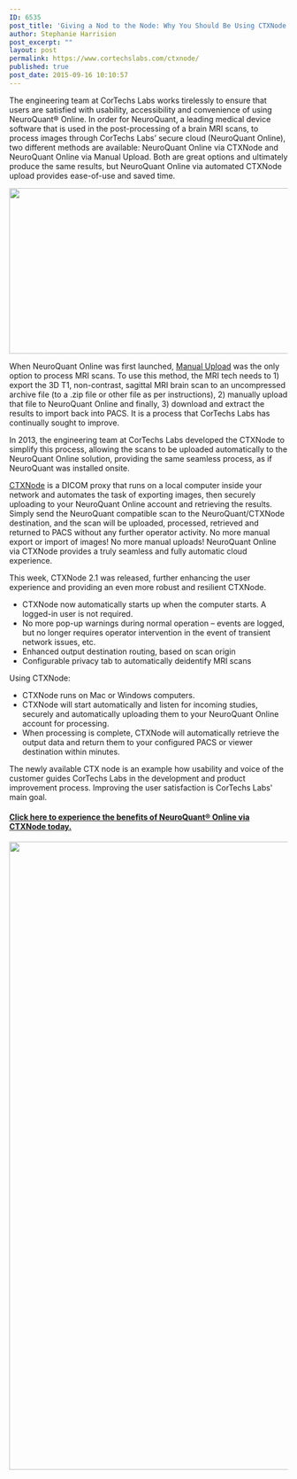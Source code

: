 ```yaml
---
ID: 6535
post_title: 'Giving a Nod to the Node: Why You Should Be Using CTXNode'
author: Stephanie Harrision
post_excerpt: ""
layout: post
permalink: https://www.cortechslabs.com/ctxnode/
published: true
post_date: 2015-09-16 10:10:57
---
```

The engineering team at CorTechs Labs works tirelessly to ensure that users are satisfied with usability, accessibility and convenience of using NeuroQuant® Online. In order for NeuroQuant, a leading medical device software that is used in the post-processing of a brain MRI scans, to process images through CorTechs Labs’ secure cloud (NeuroQuant Online), two different methods are available: NeuroQuant Online via CTXNode and NeuroQuant Online via Manual Upload. Both are great options and ultimately produce the same results, but NeuroQuant Online via automated CTXNode upload provides ease-of-use and saved time.

<a href="https://www.cortechslabs.com/wp-content/uploads/2017/02/NQ_user_quote-1.png"><img class="aligncenter size-full wp-image-6371" src="https://www.cortechslabs.com/wp-content/uploads/2017/02/NQ_user_quote-1.png" alt="" width="1102" height="299" /></a>

When NeuroQuant Online was first launched, <a href="https://www.cortechslabs.com/resources/manual-upload/">Manual Upload</a> was the only option to process MRI scans. To use this method, the MRI tech needs to 1) export the 3D T1, non-contrast, sagittal MRI brain scan to an uncompressed archive file (to a .zip file or other file as per instructions), 2) manually upload that file to NeuroQuant Online and finally, 3) download and extract the results to import back into PACS. It is a process that CorTechs Labs has continually sought to improve.

In 2013, the engineering team at CorTechs Labs developed the CTXNode to simplify this process, allowing the scans to be uploaded automatically to the NeuroQuant Online solution, providing the same seamless process, as if NeuroQuant was installed onsite.

<a href="https://www.cortechslabs.com/resources/ctxnode/">CTXNode</a> is a DICOM proxy that runs on a local computer inside your network and automates the task of exporting images, then securely uploading to your NeuroQuant Online account and retrieving the results. Simply send the NeuroQuant compatible scan to the NeuroQuant/CTXNode destination, and the scan will be uploaded, processed, retrieved and returned to PACS without any further operator activity. No more manual export or import of images! No more manual uploads! NeuroQuant Online via CTXNode provides a truly seamless and fully automatic cloud experience.

This week, CTXNode 2.1 was released, further enhancing the user experience and providing an even more robust and resilient CTXNode.
<ul>
 	<li>CTXNode now automatically starts up when the computer starts. A logged-in user is not required.</li>
 	<li>No more pop-up warnings during normal operation – events are logged, but no longer requires operator intervention in the event of transient network issues, etc.</li>
 	<li>Enhanced output destination routing, based on scan origin</li>
 	<li>Configurable privacy tab to automatically deidentify MRI scans</li>
</ul>
Using CTXNode:
<ul>
 	<li>CTXNode runs on Mac or Windows computers.</li>
 	<li>CTXNode will start automatically and listen for incoming studies, securely and automatically uploading them to your NeuroQuant Online account for processing.</li>
 	<li>When processing is complete, CTXNode will automatically retrieve the output data and return them to your configured PACS or viewer destination within minutes.</li>
</ul>
The newly available CTX node is an example how usability and voice of the customer guides CorTechs Labs in the development and product improvement process. Improving the user satisfaction is CorTechs Labs' main goal.
<h4><a href="https://www.cortechslabs.com/resources/ctxnode/"><strong>Click here</strong> to experience the benefits of NeuroQuant® Online via CTXNode today.</a></h4>
<a href="https://www.cortechslabs.com/wp-content/uploads/2017/02/CTXNode20workflow.png"><img class="aligncenter size-full wp-image-6139" src="https://www.cortechslabs.com/wp-content/uploads/2017/02/CTXNode20workflow.png" alt="" width="2009" height="1134" /></a>